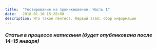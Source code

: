 ```yaml
---
title:  "Тестирование на проникновение. Часть 1"
date:   2018-01-10 15:20:00
description: Что такое пентест. Первый этап: сбор информации
---
```


### *Статья в процессе написания (будет опубликована после 14-15 января)*

<!-- Тестирование на проникновение (penetration testing, pentest, пентест) является популярной во всем мире услугой в области информационной безопасности. Работа заключается в -->
